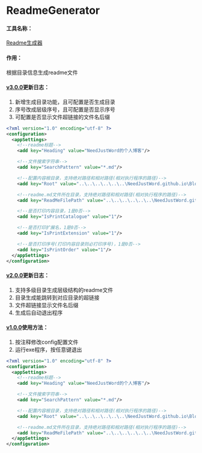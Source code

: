 # ReadmeGenerator

#### 工具名称：

[Readme生成器](https://github.com/NeedJustWord/ReadmeGenerator)



#### 作用：

根据目录信息生成readme文件



#### [v3.0.0](https://github.com/NeedJustWord/ReadmeGenerator/blob/master/Exes/ReadmeGenerator%20v3.0.0.zip)更新日志：

1. 新增生成目录功能，且可配置是否生成目录
2. 序号改成层级序号，且可配置是否显示序号
3. 可配置是否显示文件超链接的文件名后缀

```xml
<?xml version="1.0" encoding="utf-8" ?>
<configuration>
  <appSettings>
    <!--readme标题-->
    <add key="Heading" value="NeedJustWord的个人博客"/>

    <!--文件搜索字符串-->
    <add key="SearchPattern" value="*.md"/>

    <!--配置内容根目录，支持绝对路径和相对路径(相对执行程序的路径)-->
    <add key="Root" value="..\..\..\..\..\..\NeedJustWord.github.io\Blog"/>

    <!--readme.md文件所在目录，支持绝对路径和相对路径(相对执行程序的路径)-->
    <add key="ReadMeFilePath" value="..\..\..\..\..\..\NeedJustWord.github.io"/>

    <!--是否打印内容目录，1是0否-->
    <add key="IsPrintCatalogue" value="1"/>

    <!--是否打印扩展名，1是0否-->
    <add key="IsPrintExtension" value="1"/>

    <!--是否打印序号(打印内容目录则必打印序号)，1是0否-->
    <add key="IsPrintOrder" value="1"/>
  </appSettings>
</configuration>
```



#### [v2.0.0](https://github.com/NeedJustWord/ReadmeGenerator/blob/master/Exes/ReadmeGenerator%20v2.0.0.rar)更新日志：

1. 支持多级目录生成层级结构的readme文件
2. 目录生成能跳转到对应目录的超链接
3. 文件超链接显示文件名后缀
4. 生成后自动退出程序



#### [v1.0.0](https://github.com/NeedJustWord/ReadmeGenerator/blob/master/Exes/ReadmeGenerator%20v1.0.0.rar)使用方法：

1. 按注释修改config配置文件
2. 运行exe程序，按任意键退出

```xml
<?xml version="1.0" encoding="utf-8" ?>
<configuration>
  <appSettings>
    <!--readme标题-->
    <add key="Heading" value="NeedJustWord的个人博客"/>

    <!--文件搜索字符串-->
    <add key="SearchPattern" value="*.md"/>

    <!--配置内容根目录，支持绝对路径和相对路径(相对执行程序的路径)-->
    <add key="Root" value="..\..\..\..\..\..\NeedJustWord.github.io\Blog"/>

    <!--readme.md文件所在目录，支持绝对路径和相对路径(相对执行程序的路径)-->
    <add key="ReadMeFilePath" value="..\..\..\..\..\..\NeedJustWord.github.io"/>
  </appSettings>
</configuration>
```

